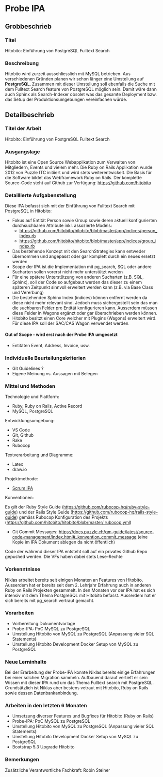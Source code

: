 # Probe IPA

## Grobbeschrieb

### Titel

Hitobito: Einführung von PostgreSQL Fulltext Search

### Beschreibung

Hitobito wird zurzeit ausschliesslich mit MySQL betrieben. Aus verschiedenen Gründen planen wir schon länger eine Umstellung auf **PostgreSQL**.
Zusammen mit dieser Umstellung soll ebenfalls die Suche mit dem Fulltext Search feature von PostgreSQL möglich sein. Damit wäre dann auch Sphinx als Search-Indexer obsolet was das gesamte Deployment bzw. das Setup der Produktionsumgebungen vereinfachen würde.

## Detailbeschrieb

### Titel der Arbeit

Hitobito: Einführung von PostgreSQL Fulltext Search

### Ausgangslage

Hitobito ist eine Open Source Webapplikation zum Verwalten von Mitgliedern, Events und vielem mehr. Die Ruby on Rails Applikation wurde 2012 von Puzzle ITC initiiert und wird stets weiterentwickelt. 
Die Basis für die Software bildet das Webframework Ruby on Rails. Der komplette Source-Code steht auf Github zur Verfügung: https://github.com/hitobito

### Detaillierte Aufgabenstellung

Diese IPA befasst sich mit der Einführung von Fulltext Search mit PostgreSQL in Hitobito:

- Fokus auf Entität Person sowie Group sowie deren aktuell konfigurierten durchsuchbaren Attribute inkl. assozierte Models:
  - https://github.com/hitobito/hitobito/blob/master/app/indices/person_index.rb
  - https://github.com/hitobito/hitobito/blob/master/app/indices/group_index.rb
- Das bestehende Konzept mit den SearchStrategies kann entweder übernommen und angepasst oder gar komplett durch ein neues ersetzt werden
- Scope der IPA ist die Implementation mit pg_search, SQL oder andere Sucharten sollen vorerst nicht mehr unterstützt werden
- Für eine spätere Unterstützung von anderen Sucharten (z.B. SQL, Sphinx), soll der Code so aufgebaut werden das dieser zu einem späteren Zeitpunkt sinnvoll erweitert werden kann (z.B. via Base Class und Vererbung)
- Die bestehenden Sphinx Index (indices) können entfernt werden da diese nicht mehr relevant sind. Jedoch muss sichergestellt sein das man die suchbaren Felder pro Entität konfigurieren kann. Ausserdem müssen diese Felder in Wagons ergänzt oder gar überschrieben werden können.
- Hitobito besitzt einen Core welcher mit Plugins (Wagons) erweitert wird. Für diese IPA soll der SAC/CAS Wagon verwendet werden.

#### Out of Scope - wird erst nach der Probe IPA umgesetzt

- Entitäten Event, Address, Invoice, usw.

### Individuelle Beurteilungskriterien

* Git Guidelines ?
* Eigene Meinung vs. Aussagen mit Belegen

### Mittel und Methoden

Technologie und Plattform:

* Ruby, Ruby on Rails, Active Record
* MySQL, PostgreSQL

Entwicklungsumgebung:

* VS Code
* Git, Github
* Rake
* Rubocop

Textverarbeitung und Diagramme:

* Latex
* draw.io

Projektmethode:

* [Scrum IPA](https://github.com/puzzle-bbt/docs/blob/master/ipa/scrum-ipa.md)

Konventionen:

Es gilt der Ruby Style Guide (https://github.com/rubocop-hq/ruby-style-guide) und der Rails Style Guide (https://github.com/rubocop-hq/rails-style-guide) gemäss Rubocop Konfiguration des Projekts (https://github.com/hitobito/hitobito/blob/master/.rubocop.yml)
* Git Commit Messages: https://docs.puzzle.ch/qm-guide/latest/source-code-management/index.html#_konvention_commit_message (eine Kopie im IPA Dokument ablegen da nicht öffentlich)

Code der während dieser IPA entsteht soll auf ein privates Github Repo gepushed werden. Die VFs haben dabei stets Lese-Rechte

### Vorkenntnisse

Niklas arbeitet bereits seit einigen Monaten an Features von Hitobito. Ausserdem hat er bereits seit dem 2. Lehrjahr Erfahrung auch in anderen Ruby on Rails Projekten gesammelt. In den Monaten vor der IPA hat es sich intensiv mit dem Thema PostgreSQL mit Hitobito befasst. Ausserdem hat er sich bereits mit pg_search vertraut gemacht.

### Vorarbeiten

* Vorbereitung Dokumentvorlage
* Probe-IPA: PoC MySQL zu PostgreSQL
* Umstellung Hitobito von MySQL zu PostgreSQL (Anpassung vieler SQL Statements)
* Umstellung Hitobito Development Docker Setup von MySQL zu PostgreSQL

### Neue Lerninhalte

Bei der Erarbeitung der Probe-IPA konnte Niklas bereits einige Erfahrungen bei einer solchen Migration sammeln. Aufbauend darauf vertieft er sein Wissen mit dieser IPA rund um das Thema Fulltext search mit PostgreSQL.
Grundsätzlich ist Niklas aber bestens vetraut mit Hitobito, Ruby on Rails sowie dessen Datenbankanbindung.

### Arbeiten in den letzten 6 Monaten

* Umsetzung diverser Features und Bugfixes für Hitobito (Ruby on Rails)
* Probe-IPA: PoC MySQL zu PostgreSQL
* Umstellung Hitobito von MySQL zu PostgreSQL (Anpassung vieler SQL Statements)
* Umstellung Hitobito Development Docker Setup von MySQL zu PostgreSQL
* Bootstrap 5.3 Upgrade Hitobito

### Bemerkungen

Zusätzliche Verantwortliche Fachkraft: Robin Steiner 
